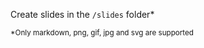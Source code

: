 Create slides in the `/slides` folder*

<small>*Only markdown, png, gif, jpg and svg are supported</small> 